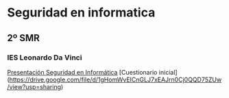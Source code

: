 # Seguridad en informatica

## 2º SMR 

### IES Leonardo Da Vinci


[Presentación Seguridad en Informática](https://drive.google.com/file/d/1gHomWvEICnGLJ7xEAJrn0Cj0QQD75ZUw/view?usp=sharing)
[Cuestionario inicial] (https://drive.google.com/file/d/1gHomWvEICnGLJ7xEAJrn0Cj0QQD75ZUw/view?usp=sharing)

